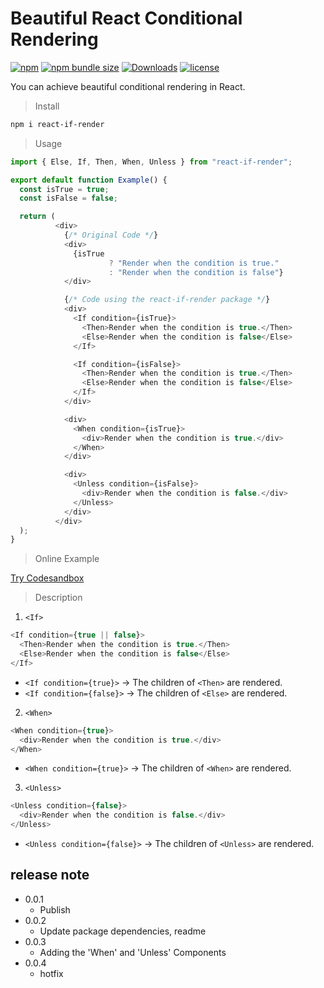 # Beautiful React Conditional Rendering

[![npm](https://img.shields.io/npm/v/react-if-render)](https://www.npmjs.com/package/react-if-render)
[![npm bundle size](https://img.shields.io/bundlephobia/minzip/react-if-render?label=bundle%20size&logo=webpack)](https://bundlephobia.com/result?p=react-if-render)
[![Downloads](https://img.shields.io/npm/dt/react-if-render)](http://npm-stat.com/charts.html?package=react-if-render)
[![license](https://img.shields.io/npm/l/react-if-render)](https://img.shields.io/npm/l/react-if-render)

You can achieve beautiful conditional rendering in React.

> Install
```bash
npm i react-if-render
```

> Usage
```javascript
import { Else, If, Then, When, Unless } from "react-if-render";

export default function Example() {
  const isTrue = true;
  const isFalse = false;

  return (
          <div>
            {/* Original Code */}
            <div>
              {isTrue
                      ? "Render when the condition is true."
                      : "Render when the condition is false"}
            </div>

            {/* Code using the react-if-render package */}
            <div>
              <If condition={isTrue}>
                <Then>Render when the condition is true.</Then>
                <Else>Render when the condition is false</Else>
              </If>

              <If condition={isFalse}>
                <Then>Render when the condition is true.</Then>
                <Else>Render when the condition is false</Else>
              </If>
            </div>

            <div>
              <When condition={isTrue}>
                <div>Render when the condition is true.</div>
              </When>
            </div>

            <div>
              <Unless condition={isFalse}>
                <div>Render when the condition is false.</div>
              </Unless>
            </div>
          </div>
  );
}


```

> Online Example

[Try Codesandbox](https://codesandbox.io/s/react-if-render-38cfm4)


> Description
1. `<If>`

```javascript
<If condition={true || false}>
  <Then>Render when the condition is true.</Then>
  <Else>Render when the condition is false</Else>
</If>
 ```
  * `<If condition={true}>` → The children of `<Then>` are rendered.
  * `<If condition={false}>` → The children of `<Else>` are rendered.


2. `<When>`
```javascript
<When condition={true}>
  <div>Render when the condition is true.</div>
</When>
 ```
* `<When condition={true}>` →  The children of `<When>` are rendered.


3. `<Unless>`
```javascript
<Unless condition={false}>
  <div>Render when the condition is false.</div>
</Unless>
 ```
  * `<Unless condition={false}>`  →  The children of `<Unless>` are rendered.



## release note

* 0.0.1
  * Publish
* 0.0.2
  * Update package dependencies, readme
* 0.0.3
  *  Adding the 'When' and 'Unless' Components
* 0.0.4
  *  hotfix
